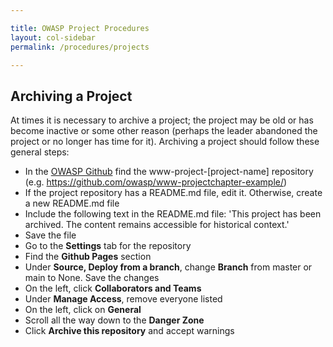 ```yaml
---

title: OWASP Project Procedures
layout: col-sidebar
permalink: /procedures/projects

---
```


## Archiving a Project
At times it is necessary to archive a project; the project may be old or has become inactive or some other reason (perhaps the leader abandoned the project or no longer has time for it). Archiving a project should follow these general steps:

* In the [OWASP Github](https://github.com/owasp/) find the www-project-[project-name] repository (e.g. https://github.com/owasp/www-projectchapter-example/)
* If the project repository has a README.md file, edit it. Otherwise, create a new README.md file
* Include the following text in the README.md file: 'This project has been archived. The content remains accessible for historical context.'
* Save the file
* Go to the **Settings** tab for the repository
* Find the **Github Pages** section
* Under **Source, Deploy from a branch**, change **Branch** from master or main to None. Save the changes
* On the left, click **Collaborators and Teams**
* Under **Manage Access**, remove everyone listed
* On the left, click on **General**
* Scroll all the way down to the **Danger Zone**
* Click **Archive this repository** and accept warnings
